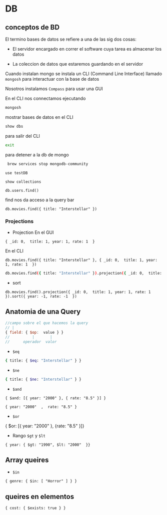 # DB


## conceptos de BD 

El termino bases de datos se refiere a una de las sig dos cosas:

* El servidor encargado en correr el software cuya tarea es almacenar los datos

* La coleccion de datos que estaremos guardando en el servidor


Cuando instalan mongo se instala un CLI (Command Line Interface) llamado `mongosh` para interactuar con la base de datos

Nosotros instalamos `Compass` para usar una GUI


En el CLI nos connectamos ejecutando

```sh
mongosh
```


mostrar bases de datos en el CLI
```sh
show dbs
```

para salir del CLI
```sh
exit
```


para detener a la db de mongo
```sh
 brew services stop mongodb-community      
```

```
use testDB
```


```
show collections
```


```
db.users.find()
```

find nos da acceso a la query bar

```
db.movies.find({ title: "Interstellar" })
```

### Projections

* Projection
En el GUI
```
{ _id: 0,  title: 1, year: 1, rate: 1  }
```
En el CLI

```
db.movies.find({ title: "Interstellar" }, { _id: 0,  title: 1, year: 1, rate: 1  })
```

```sh
db.movies.find({ title: "Interstellar" }).projection({ _id: 0,  title: 1, year: 1, rate: 1  })
```

* sort
```
db.movies.find().projection({ _id: 0,  title: 1, year: 1, rate: 1  }).sort({ year: -1, rate: -1  })
```


## Anatomia de una Query

```js
//campo sobre el que hacemos la query
// |
{ field: { $op:  value } }
//          |       |
//      operador  valor
```

* `$eq`

```sh
{ title: { $eq: "Interstellar" } }
```

* `$ne`

```sh
{ title: { $ne: "Interstellar" } }
```

* `$and`

```
{ $and: [{ year: "2000" }, { rate: "8.5" }] }
```

```
{ year: "2000"  ,  rate: "8.5" }
```

* `$or`

{ $or: [{ year: "2000" }, {rate: "8.5" }]}

* Rango `$gt` y `$lt`

```
{ year: { $gt: "1990", $lt: "2000"  }}
```


## Array queires

* `$in`

```
{ genre: { $in: [ "Horror" ] } }
```


## queires en elementos


```
{ cost: { $exists: true } }
```